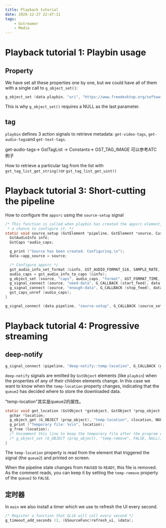 ```yaml
---
title: Playback tutorial
date: 2020-12-27 22:47:11
tags:
	- Gstreamer
	- Media
---
```

# Playback tutorial 1: Playbin usage

## Property

We have set all these properties one by one, but we could have all of them with a single call to `g_object_set()`:

```c
g_object_set (data.playbin, "uri", "https://www.freedesktop.org/software/gstreamer-sdk/data/media/sintel_cropped_multilingual.webm", "flags", flags, "connection-speed", 56, NULL);
```

This is why `g_object_set()` requires a NULL as the last parameter.

## tag

`playbin` defines 3 action signals to retrieve metadata: `get-video-tags`, `get-audio-tags`and `get-text-tags`. 

get-audio-tags-> GstTagList -> Constants-> GST_TAG_IMAGE   可以参考ATC例子

How to retrieve a particular tag from the list with `gst_tag_list_get_string()`or `gst_tag_list_get_uint()`

# Playback tutorial 3: Short-cutting the pipeline

How to configure the `appsrc` using the `source-setup` signal

```c
/* This function is called when playbin has created the appsrc element, so we have
 * a chance to configure it. */
static void source_setup (GstElement *pipeline, GstElement *source, CustomData *data) {
  GstAudioInfo info;
  GstCaps *audio_caps;

  g_print ("Source has been created. Configuring.\n");
  data->app_source = source;

  /* Configure appsrc */
  gst_audio_info_set_format (&info, GST_AUDIO_FORMAT_S16, SAMPLE_RATE, 1, NULL);
  audio_caps = gst_audio_info_to_caps (&info);
  g_object_set (source, "caps", audio_caps, "format", GST_FORMAT_TIME, NULL);
  g_signal_connect (source, "need-data", G_CALLBACK (start_feed), data);
  g_signal_connect (source, "enough-data", G_CALLBACK (stop_feed), data);
  gst_caps_unref (audio_caps);
}

g_signal_connect (data.pipeline, "source-setup", G_CALLBACK (source_setup), &data);
```

# Playback tutorial 4: Progressive streaming
## deep-notify
```c
g_signal_connect (pipeline, "deep-notify::temp-location", G_CALLBACK (got_location), NULL);
```

`deep-notify` signals are emitted by `GstObject` elements (like `playbin`) when the properties of any of their children elements change. In this case we want to know when the `temp-location` property changes, indicating that the `queue2` has decided where to store the downloaded data.

"temp-location"其实是queue2的属性。

```c
static void got_location (GstObject *gstobject, GstObject *prop_object, GParamSpec *prop, gpointer data) {
  gchar *location;
  g_object_get (G_OBJECT (prop_object), "temp-location", &location, NULL);
  g_print ("Temporary file: %s\n", location);
  g_free (location);
  /* Uncomment this line to keep the temporary file after the program exits */
  /* g_object_set (G_OBJECT (prop_object), "temp-remove", FALSE, NULL); */
}
```

The `temp-location` property is read from the element that triggered the signal (the `queue2`) and printed on screen.

When the pipeline state changes from `PAUSED` to `READY`, this file is removed. As the comment reads, you can keep it by setting the `temp-remove` property of the `queue2` to `FALSE`.

## 定时器

In `main` we also install a timer which we use to refresh the UI every second.

```c
/* Register a function that GLib will call every second */
g_timeout_add_seconds (1, (GSourceFunc)refresh_ui, &data);
```

